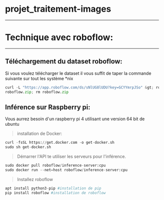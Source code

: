 # projet_traitement-images
---------------------------


# Technique avec roboflow:
---------------------------

## Téléchargement du dataset roboflow:

Si vous voulez télécharger le dataset il vous suffit de taper la commande suivante sur tout les système *nix

```python
curl -L "https://app.roboflow.com/ds/sNlUG8lUDU?key=GCYYmrpJSo" &gt; roboflow.zip; unzip 
roboflow.zip; rm roboflow.zip
```

## Inférence sur Raspberry pi:

Vous aurrez besoin d'un raspberry pi 4 utilisant  une version 64 bit de ubuntu


> installation de Docker:
```python
curl -fsSL https://get.docker.com -o get-docker.sh
sudo sh get-docker.sh
```

>Démarrer l'API te utiliser les serveurs pour l'inférence.
```python
sudo docker pull roboflow/inference-server:cpu
sudo docker run --net=host roboflow/inference-server:cpu
```

>Installez roboflow
```python
apt install python3-pip #installation de pip
pip install roboflow #installation de roboflow
```




